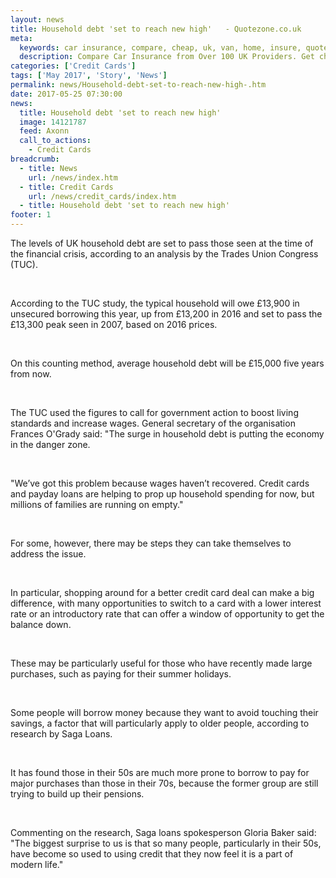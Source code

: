 ```yaml
---
layout: news
title: Household debt 'set to reach new high'   - Quotezone.co.uk
meta:
  keywords: car insurance, compare, cheap, uk, van, home, insure, quotes, online, comparison, bike, loans, life
  description: Compare Car Insurance from Over 100 UK Providers. Get cheap quotes online now using our fast, free, secure comparison site
categories: ['Credit Cards']
tags: ['May 2017', 'Story', 'News']
permalink: news/Household-debt-set-to-reach-new-high-.htm
date: 2017-05-25 07:30:00
news:
  title: Household debt 'set to reach new high'  
  image: 14121787
  feed: Axonn
  call_to_actions:
    - Credit Cards
breadcrumb:
  - title: News
    url: /news/index.htm
  - title: Credit Cards
    url: /news/credit_cards/index.htm
  - title: Household debt 'set to reach new high'  
footer: 1
---
```


The levels of UK household debt are set to pass those seen at the time of the financial crisis, according to an analysis by the Trades Union Congress (TUC).

&nbsp;

According to the TUC study, the typical household will owe &pound;13,900 in unsecured borrowing this year, up from &pound;13,200 in 2016 and set to pass the &pound;13,300 peak seen in 2007, based on 2016 prices.

&nbsp;

On this counting method, average household debt will be &pound;15,000 five years from now.

&nbsp;

The TUC used the figures to call for government action to boost living standards and increase wages. General secretary of the organisation Frances O&#39;Grady said: &quot;The surge in household debt is putting the economy in the danger zone.

&nbsp;

&quot;We&rsquo;ve got this problem because wages haven&rsquo;t recovered. Credit cards and payday loans are helping to prop up household spending for now, but millions of families are running on empty.&quot;

&nbsp;

For some, however, there may be steps they can take themselves to address the issue.

&nbsp;

In particular, shopping around for a better credit card deal can make a big difference, with many opportunities to switch to a card with a lower interest rate or an introductory rate that can offer a window of opportunity to get the balance down.

&nbsp;

These may be particularly useful for those who have recently made large purchases, such as paying for their summer holidays.

&nbsp;

Some people will borrow money because they want to avoid touching their savings, a factor that will particularly apply to older people, according to research by Saga Loans.

&nbsp;

It has found those in their 50s are much more prone to borrow to pay for major purchases than those in their 70s, because the former group are still trying to build up their pensions.

&nbsp;

Commenting on the research, Saga loans spokesperson Gloria Baker said: &quot;The biggest surprise to us is that so many people, particularly in their 50s, have become so used to using credit that they now feel it is a part of modern life.&quot;
